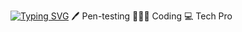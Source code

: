 [![Typing SVG](https://readme-typing-svg.demolab.com?font=Fira+Code&pause=1000&width=435&lines=hi+im+qieixmw)](https://git.io/typing-svg)
🖊️ Pen-testing
🧑🏻‍💻 Coding
💻 Tech Pro
